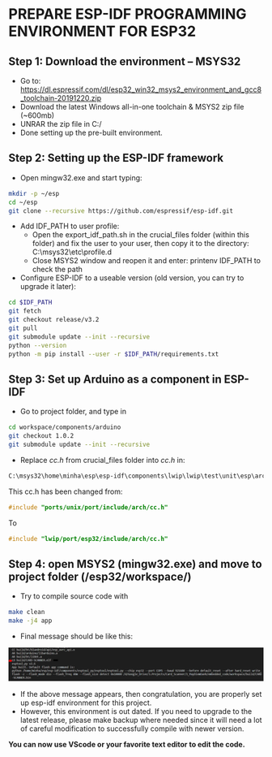 # PREPARE ESP-IDF PROGRAMMING ENVIRONMENT FOR ESP32

## Step 1: Download the environment – MSYS32

- Go to: <https://dl.espressif.com/dl/esp32_win32_msys2_environment_and_gcc8_toolchain-20191220.zip>
- Download the latest Windows all-in-one toolchain & MSYS2 zip file (~600mb)
- UNRAR the zip file in C:/
- Done setting up the pre-built environment.

## Step 2: Setting up the ESP-IDF framework

- Open mingw32.exe and start typing:

```bash
mkdir -p ~/esp
cd ~/esp
git clone --recursive https://github.com/espressif/esp-idf.git
```

- Add IDF_PATH to user profile:
  - Open the export_idf_path.sh in the crucial_files folder (within this folder) and fix the user to your user, then copy it to the directory: C:\msys32\etc\profile.d
  - Close MSYS2 window and reopen it and enter: printenv IDF_PATH to check the path
- Configure ESP-IDF to a useable version (old version, you can try to upgrade it later):

```bash
cd $IDF_PATH
git fetch
git checkout release/v3.2
git pull
git submodule update --init --recursive
python --version
python -m pip install --user -r $IDF_PATH/requirements.txt
```

## Step 3: Set up Arduino as a component in ESP-IDF

- Go to project folder, and type in

```bash
cd workspace/components/arduino
git checkout 1.0.2
git submodule update --init --recursive
```

- Replace _cc.h_ from crucial_files folder into _cc.h_ in:

```bash
C:\msys32\home\minha\esp\esp-idf\components\lwip\lwip\test\unit\esp\arch
```

This cc.h has been changed from:

```C
#include "ports/unix/port/include/arch/cc.h"
```

To

```C
#include "lwip/port/esp32/include/arch/cc.h"
```

## Step 4: open MSYS2 (mingw32.exe) and move to project folder (/esp32/workspace/)

- Try to compile source code with

```bash
make clean
make -j4 app
```

- Final message should be like this:

![esp3202](pictures/esp3202.png)

- If the above message appears, then congratulation, you are properly set up esp-idf environment for this project.
- However, this environment is out dated. If you need to upgrade to the latest release, please make backup where needed since it will need a lot of careful modification to successfully compile with newer version.

**You can now use VScode or your favorite text editor to edit the code.**
